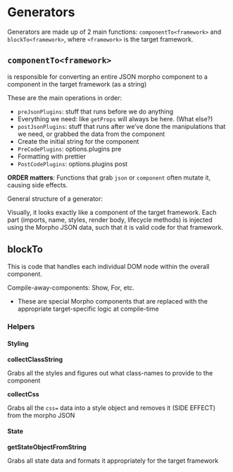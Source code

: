 # Generators

Generators are made up of 2 main functions: `componentTo<framework>` and `blockTo<framework>`, where `<framework>` is the target framework.

## `componentTo<framework>`

is responsible for converting an entire JSON morpho component to a component in the target framework (as a string)

These are the main operations in order:

- `preJsonPlugins`: stuff that runs before we do anything
- Everything we need: like `getProps` will always be here. (What else?)
- `postJsonPlugins`: stuff that runs after we’ve done the manipulations that we need, or grabbed the data from the component
- Create the initial string for the component
- `PreCodePlugins`: options.plugins pre
- Formatting with prettier
- `PostCodePlugins`: options.plugins post

**ORDER matters**: Functions that grab `json` or `component` often mutate it, causing side effects.

General structure of a generator:

Visually, it looks exactly like a component of the target framework. Each part (imports, name, styles, render body, lifecycle methods) is injected using the Morpho JSON data, such that it is valid code for that framework.

## blockTo<framework>

This is code that handles each individual DOM node within the overall component.

Compile-away-components: Show, For, etc.

- These are special Morpho components that are replaced with the appropriate target-specific logic at compile-time

### Helpers

#### Styling

**collectClassString**

Grabs all the styles and figures out what class-names to provide to the component

**collectCss**

Grabs all the `css=` data into a style object and removes it (SIDE EFFECT) from the morpho JSON

#### State

**getStateObjectFromString**

Grabs all state data and formats it appropriately for the target framework
